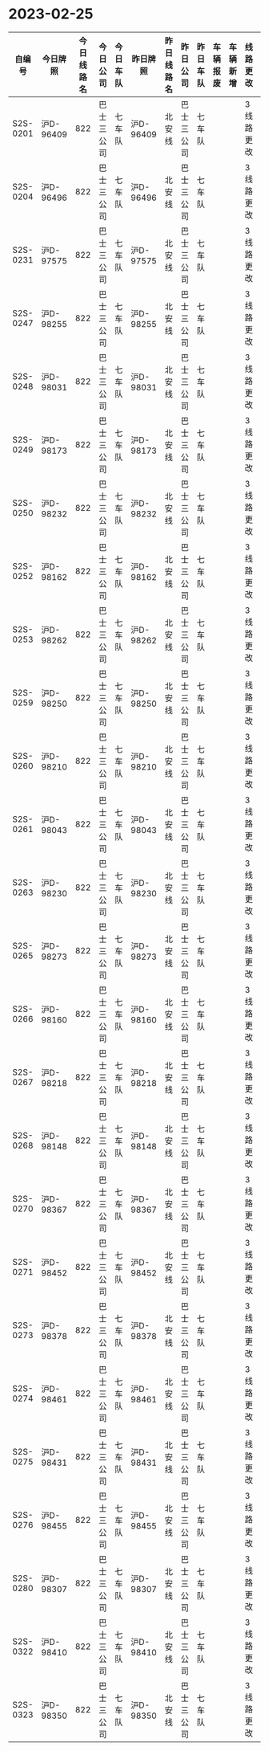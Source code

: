 # 2023-02-25
| 自编号      | 今日牌照     | 今日线路名 | 今日公司  | 今日车队 | 昨日牌照     | 昨日线路名 | 昨日公司  | 昨日车队 | 车辆报废 | 车辆新增 | 线路更改  | 车队更改 | 公司更改 | 牌照更改 |
|----------|----------|-------|-------|------|----------|-------|-------|------|------|------|-------|------|------|------|
| S2S-0201 | 沪D-96409 | 822   | 巴士三公司 | 七车队  | 沪D-96409 | 北安线   | 巴士三公司 | 七车队  |      |      | 3线路更改 |      |      |      |
| S2S-0204 | 沪D-96496 | 822   | 巴士三公司 | 七车队  | 沪D-96496 | 北安线   | 巴士三公司 | 七车队  |      |      | 3线路更改 |      |      |      |
| S2S-0231 | 沪D-97575 | 822   | 巴士三公司 | 七车队  | 沪D-97575 | 北安线   | 巴士三公司 | 七车队  |      |      | 3线路更改 |      |      |      |
| S2S-0247 | 沪D-98255 | 822   | 巴士三公司 | 七车队  | 沪D-98255 | 北安线   | 巴士三公司 | 七车队  |      |      | 3线路更改 |      |      |      |
| S2S-0248 | 沪D-98031 | 822   | 巴士三公司 | 七车队  | 沪D-98031 | 北安线   | 巴士三公司 | 七车队  |      |      | 3线路更改 |      |      |      |
| S2S-0249 | 沪D-98173 | 822   | 巴士三公司 | 七车队  | 沪D-98173 | 北安线   | 巴士三公司 | 七车队  |      |      | 3线路更改 |      |      |      |
| S2S-0250 | 沪D-98232 | 822   | 巴士三公司 | 七车队  | 沪D-98232 | 北安线   | 巴士三公司 | 七车队  |      |      | 3线路更改 |      |      |      |
| S2S-0252 | 沪D-98162 | 822   | 巴士三公司 | 七车队  | 沪D-98162 | 北安线   | 巴士三公司 | 七车队  |      |      | 3线路更改 |      |      |      |
| S2S-0253 | 沪D-98262 | 822   | 巴士三公司 | 七车队  | 沪D-98262 | 北安线   | 巴士三公司 | 七车队  |      |      | 3线路更改 |      |      |      |
| S2S-0259 | 沪D-98250 | 822   | 巴士三公司 | 七车队  | 沪D-98250 | 北安线   | 巴士三公司 | 七车队  |      |      | 3线路更改 |      |      |      |
| S2S-0260 | 沪D-98210 | 822   | 巴士三公司 | 七车队  | 沪D-98210 | 北安线   | 巴士三公司 | 七车队  |      |      | 3线路更改 |      |      |      |
| S2S-0261 | 沪D-98043 | 822   | 巴士三公司 | 七车队  | 沪D-98043 | 北安线   | 巴士三公司 | 七车队  |      |      | 3线路更改 |      |      |      |
| S2S-0263 | 沪D-98230 | 822   | 巴士三公司 | 七车队  | 沪D-98230 | 北安线   | 巴士三公司 | 七车队  |      |      | 3线路更改 |      |      |      |
| S2S-0265 | 沪D-98273 | 822   | 巴士三公司 | 七车队  | 沪D-98273 | 北安线   | 巴士三公司 | 七车队  |      |      | 3线路更改 |      |      |      |
| S2S-0266 | 沪D-98160 | 822   | 巴士三公司 | 七车队  | 沪D-98160 | 北安线   | 巴士三公司 | 七车队  |      |      | 3线路更改 |      |      |      |
| S2S-0267 | 沪D-98218 | 822   | 巴士三公司 | 七车队  | 沪D-98218 | 北安线   | 巴士三公司 | 七车队  |      |      | 3线路更改 |      |      |      |
| S2S-0268 | 沪D-98148 | 822   | 巴士三公司 | 七车队  | 沪D-98148 | 北安线   | 巴士三公司 | 七车队  |      |      | 3线路更改 |      |      |      |
| S2S-0270 | 沪D-98367 | 822   | 巴士三公司 | 七车队  | 沪D-98367 | 北安线   | 巴士三公司 | 七车队  |      |      | 3线路更改 |      |      |      |
| S2S-0271 | 沪D-98452 | 822   | 巴士三公司 | 七车队  | 沪D-98452 | 北安线   | 巴士三公司 | 七车队  |      |      | 3线路更改 |      |      |      |
| S2S-0273 | 沪D-98378 | 822   | 巴士三公司 | 七车队  | 沪D-98378 | 北安线   | 巴士三公司 | 七车队  |      |      | 3线路更改 |      |      |      |
| S2S-0274 | 沪D-98461 | 822   | 巴士三公司 | 七车队  | 沪D-98461 | 北安线   | 巴士三公司 | 七车队  |      |      | 3线路更改 |      |      |      |
| S2S-0275 | 沪D-98431 | 822   | 巴士三公司 | 七车队  | 沪D-98431 | 北安线   | 巴士三公司 | 七车队  |      |      | 3线路更改 |      |      |      |
| S2S-0276 | 沪D-98455 | 822   | 巴士三公司 | 七车队  | 沪D-98455 | 北安线   | 巴士三公司 | 七车队  |      |      | 3线路更改 |      |      |      |
| S2S-0280 | 沪D-98307 | 822   | 巴士三公司 | 七车队  | 沪D-98307 | 北安线   | 巴士三公司 | 七车队  |      |      | 3线路更改 |      |      |      |
| S2S-0322 | 沪D-98410 | 822   | 巴士三公司 | 七车队  | 沪D-98410 | 北安线   | 巴士三公司 | 七车队  |      |      | 3线路更改 |      |      |      |
| S2S-0323 | 沪D-98350 | 822   | 巴士三公司 | 七车队  | 沪D-98350 | 北安线   | 巴士三公司 | 七车队  |      |      | 3线路更改 |
